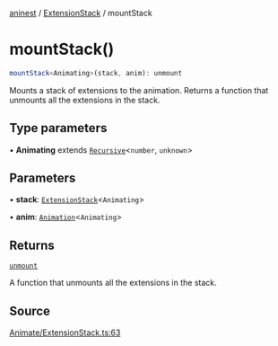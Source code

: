 [aninest](../../index.md) / [ExtensionStack](../index.md) / mountStack

# mountStack()

```ts
mountStack<Animating>(stack, anim): unmount
```

Mounts a stack of extensions to the animation. Returns a function that
unmounts all the extensions in the stack.

## Type parameters

• **Animating** extends [`Recursive`](../../RecursiveHelpers/type-aliases/Recursive.md)\<`number`, `unknown`\>

## Parameters

• **stack**: [`ExtensionStack`](../type-aliases/ExtensionStack.md)\<`Animating`\>

• **anim**: [`Animation`](../../AnimatableTypes/type-aliases/Animation.md)\<`Animating`\>

## Returns

[`unmount`](../../Extension/type-aliases/unmount.md)

A function that unmounts all the extensions in the stack.

## Source

[Animate/ExtensionStack.ts:63](https://github.com/zphrs/aninest/blob/f1bf3a3/src/Animate/ExtensionStack.ts#L63)
